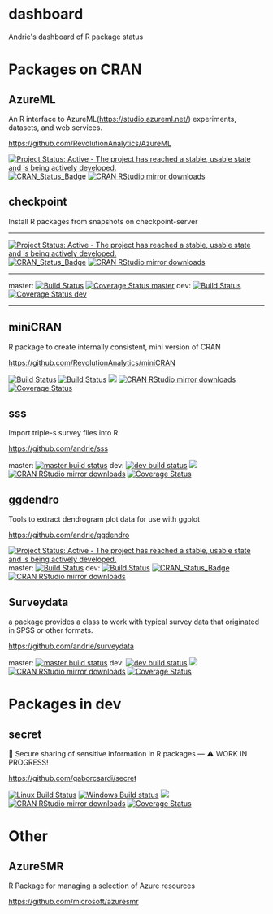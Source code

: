# dashboard
Andrie's dashboard of R package status

# Packages on CRAN

## AzureML

An R interface to AzureML(https://studio.azureml.net/) experiments, datasets, and web services.

https://github.com/RevolutionAnalytics/AzureML

[![Project Status: Active - The project has reached a stable, usable state and is being actively developed.](http://www.repostatus.org/badges/latest/active.svg)](http://www.repostatus.org/#active)
[![CRAN_Status_Badge](http://www.r-pkg.org/badges/version/AzureML)](http://cran.r-project.org/package=AzureML)
[![CRAN RStudio mirror downloads](http://cranlogs.r-pkg.org/badges/AzureML)](http://www.r-pkg.org/pkg/AzureML)


## checkpoint

Install R packages from snapshots on checkpoint-server

---

[![Project Status: Active - The project has reached a stable, usable state and is being actively developed.](http://www.repostatus.org/badges/latest/active.svg)](http://www.repostatus.org/#active)
[![CRAN_Status_Badge](http://www.r-pkg.org/badges/version/checkpoint)](http://cran.r-project.org/package=checkpoint)
[![CRAN RStudio mirror downloads](http://cranlogs.r-pkg.org/badges/checkpoint)](http://www.r-pkg.org/pkg/checkpoint)

---

master: [![Build Status](https://travis-ci.org/RevolutionAnalytics/checkpoint.svg?branch=master)](https://travis-ci.org/RevolutionAnalytics/checkpoint)
[![Coverage Status master](https://img.shields.io/codecov/c/github/RevolutionAnalytics/checkpoint/master.svg)](https://codecov.io/github/RevolutionAnalytics/checkpoint?branch=master)
dev: [![Build Status](https://travis-ci.org/RevolutionAnalytics/checkpoint.svg?branch=dev)](https://travis-ci.org/RevolutionAnalytics/checkpoint)
[![Coverage Status dev](https://img.shields.io/codecov/c/github/RevolutionAnalytics/checkpoint/dev.svg)](https://codecov.io/github/RevolutionAnalytics/checkpoint?branch=dev)

---


## miniCRAN

R package to create internally consistent, mini version of CRAN

https://github.com/RevolutionAnalytics/miniCRAN

[![Build Status](https://travis-ci.org/RevolutionAnalytics/miniCRAN.svg?branch=master)](https://travis-ci.org/RevolutionAnalytics/miniCRAN)
[![Build Status](https://travis-ci.org/RevolutionAnalytics/miniCRAN.svg?branch=dev)](https://travis-ci.org/RevolutionAnalytics/miniCRAN)
[![](http://www.r-pkg.org/badges/version/miniCRAN)](http://www.r-pkg.org/pkg/miniCRAN)
[![CRAN RStudio mirror downloads](http://cranlogs.r-pkg.org/badges/miniCRAN)](http://www.r-pkg.org/pkg/miniCRAN)
[![Coverage Status](https://img.shields.io/codecov/c/github/RevolutionAnalytics/miniCRAN/master.svg)](https://codecov.io/github/RevolutionAnalytics/miniCRAN?branch=master)

## sss

Import triple-s survey files into R

https://github.com/andrie/sss

master: [![master build status](https://travis-ci.org/andrie/sss.svg?branch=master)](https://travis-ci.org/andrie/sss)
dev: [![dev build status](https://travis-ci.org/andrie/sss.svg?branch=dev)](https://travis-ci.org/andrie/sss)
[![](http://www.r-pkg.org/badges/version/sss)](http://www.r-pkg.org/pkg/sss)
[![CRAN RStudio mirror downloads](http://cranlogs.r-pkg.org/badges/sss)](http://www.r-pkg.org/pkg/secret)
[![Coverage Status](https://img.shields.io/codecov/c/github/andrie/sss/master.svg)](https://codecov.io/github/andrie/sss?branch=master)

## ggdendro

Tools to extract dendrogram plot data for use with ggplot

https://github.com/andrie/ggdendro

[![Project Status: Active - The project has reached a stable, usable state and is being actively developed.](http://www.repostatus.org/badges/latest/active.svg)](http://www.repostatus.org/#active)
master: [<img src="https://travis-ci.org/andrie/ggdendro.svg?branch=master" alt="Build Status" />](https://travis-ci.org/andrie/ggdendro)
dev: [<img src="https://travis-ci.org/andrie/ggdendro.svg?branch=dev" alt="Build Status" />](https://travis-ci.org/andrie/ggdendro) 
[![CRAN_Status_Badge](http://www.r-pkg.org/badges/version/ggdendro)](http://cran.r-project.org/package=ggdendro)
[![CRAN RStudio mirror downloads](http://cranlogs.r-pkg.org/badges/ggdendro)](http://www.r-pkg.org/pkg/ggdendro)

## Surveydata

a package provides a class to work with typical survey data that originated in SPSS or other formats.

https://github.com/andrie/surveydata

master: [![master build status](https://travis-ci.org/andrie/surveydata.svg?branch=master)](https://travis-ci.org/andrie/surveydata)
dev: [![dev build status](https://travis-ci.org/andrie/surveydata.svg?branch=dev)](https://travis-ci.org/andrie/surveydata)
[![](http://www.r-pkg.org/badges/version/surveydata)](http://www.r-pkg.org/pkg/surveydata)
[![CRAN RStudio mirror downloads](http://cranlogs.r-pkg.org/badges/surveydata)](http://www.r-pkg.org/pkg/surveydata)
[![Coverage Status](https://img.shields.io/codecov/c/github/andrie/surveydata/master.svg)](https://codecov.io/github/andrie/surveydata?branch=master)

# Packages in dev

## secret

🔐 Secure sharing of sensitive information in R packages — ⚠️ WORK IN PROGRESS!


https://github.com/gaborcsardi/secret

[![Linux Build Status](https://travis-ci.org/gaborcsardi/secret.svg?branch=master)](https://travis-ci.org/gaborcsardi/secret)
[![Windows Build status](https://ci.appveyor.com/api/projects/status/github/gaborcsardi/secret?svg=true)](https://ci.appveyor.com/project/gaborcsardi/secret)
[![](http://www.r-pkg.org/badges/version/secret)](http://www.r-pkg.org/pkg/secret)
[![CRAN RStudio mirror downloads](http://cranlogs.r-pkg.org/badges/secret)](http://www.r-pkg.org/pkg/secret)
[![Coverage Status](https://img.shields.io/codecov/c/github/andrie/secret/master.svg)](https://codecov.io/github/andrie/secret?branch=master)

# Other

## AzureSMR

R Package for managing a selection of Azure resources

https://github.com/microsoft/azuresmr
